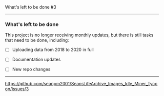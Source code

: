 What's left to be done #3 

***

### What's left to be done

This project is no longer receiving monthly updates, but there is still tasks that need to be done, including:

- [ ] Uploading data from 2018 to 2020 in full

- [ ] Documentation updates

- [ ] New repo changes

***

https://github.com/seanpm2001/SeansLifeArchive_Images_Idle_Miner_Tycoon/issues/3

